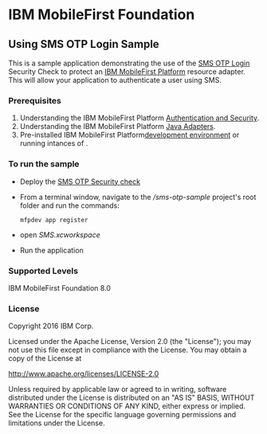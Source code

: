 IBM MobileFirst Foundation
===
## Using SMS OTP Login Sample
This is a sample application demonstrating the use of the [SMS OTP Login](https://www.wikiwand.com/en/One-time_password) Security Check to protect an [IBM MobileFirst Platform](http://www-03.ibm.com/software/products/en/mobilefirstplatform) resource adapter.  This will allow your application to authenticate a user using SMS.  

### Prerequisites
1. Understanding the IBM MobileFirst Platform [Authentication and Security](https://mobilefirstplatform.ibmcloud.com/tutorials/en/foundation/8.0/authentication-and-security/).
2. Understanding the IBM MobileFirst Platform [Java Adapters](https://mobilefirstplatform.ibmcloud.com/tutorials/en/foundation/8.0/adapters/java-adapters/).
3. Pre-installed IBM MobileFirst Platform[development environment](https://mobilefirstplatform.ibmcloud.com/tutorials/en/foundation/8.0/setting-up-your-development-environment/) or running intances of .

### To run the sample
- Deploy the [SMS OTP Security check](https://github.com/mfpdev/mfp-advanced-adapters-samples/tree/development/custom-security-checks/sms-otp)

- From a terminal window, navigate to the */sms-otp-sample* project's root folder and run the commands:  
  ```
  mfpdev app register
  ```

- open *SMS.xcworkspace*
- Run the application


### Supported Levels
IBM MobileFirst Foundation 8.0

### License
Copyright 2016 IBM Corp.

Licensed under the Apache License, Version 2.0 (the "License");
you may not use this file except in compliance with the License.
You may obtain a copy of the License at

http://www.apache.org/licenses/LICENSE-2.0

Unless required by applicable law or agreed to in writing, software
distributed under the License is distributed on an "AS IS" BASIS,
WITHOUT WARRANTIES OR CONDITIONS OF ANY KIND, either express or implied.
See the License for the specific language governing permissions and
limitations under the License.
